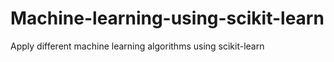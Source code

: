 # Machine-learning-using-scikit-learn
Apply different machine learning algorithms using scikit-learn
